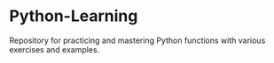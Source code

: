 # Python-Learning
Repository for practicing and mastering Python functions with various exercises and examples.
